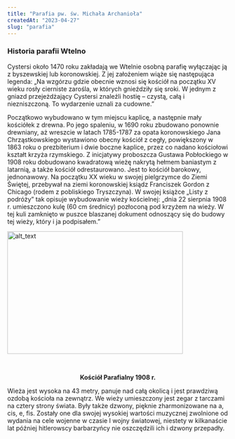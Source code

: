 ```yaml
---
title: "Parafia pw. św. Michała Archanioła"
createdAt: "2023-04-27"
slug: "parafia"
---
```



### Historia parafii Wtelno

Cystersi około 1470 roku zakładają we Wtelnie osobną parafię wyłączając ją z byszewskiej lub koronowskiej. Z jej założeniem wiąże się następująca legenda:
„Na wzgórzu gdzie obecnie wznosi się kościół na początku XV wieku rosły cierniste zarośla, w których gnieździły się sroki. W jednym z gniazd przejeżdżający Cystersi znaleźli hostię – czystą, całą i niezniszczoną. To wydarzenie uznali za cudowne.”

Początkowo wybudowano w tym miejscu kaplicę, a następnie mały kościółek z drewna. Po jego spaleniu, w 1690 roku zbudowano ponownie drewniany, aż wreszcie w latach 1785-1787 za opata koronowskiego Jana Chrząstkowskiego wystawiono obecny kościół z cegły, powiększony w 1863 roku o prezbiterium i dwie boczne kaplice, przez co nadano kościołowi kształt krzyża rzymskiego. Z inicjatywy proboszcza Gustawa Pobłockiego w 1908 roku dobudowano kwadratową wieżę nakrytą hełmem baniastym z latarnią, a także kościół odrestaurowano. Jest to kościół barokowy, jednonawowy. Na początku XX wieku w swojej pielgrzymce do Ziemi Świętej, przebywał na ziemi koronowskiej ksiądz Franciszek Gordon z Chicago (rodem z pobliskiego Tryszczyna). W swojej książce „Listy z podróży” tak opisuje wybudowanie wieży kościelnej: „dnia 22 sierpnia 1908 r. umieszczono kulę (60 cm średnicy) pozłoconą pod krzyżem na wieży. W tej kuli zamknięto w puszce blaszanej dokument odnoszący się do budowy tej wieży, który i ja podpisałem.”

<img src="/static/images/Kosciol_Parafialny_1908.jpg" alt="alt_text" height=280 width=400>

&nbsp;
&nbsp;
<strong><center>Kościół Parafialny 1908 r.</center></strong>

Wieża jest wysoka na 43 metry, panuje nad całą okolicą i jest prawdziwą ozdobą kościoła na zewnątrz. We wieży umieszczony jest zegar z tarczami na cztery strony świata. Były także dzwony, pięknie zharmonizowane na a, cis, e, fis. Zostały one dla swojej wysokiej wartości muzycznej zwolnione od wydania na cele wojenne w czasie I wojny światowej, niestety w kilkanaście lat później hitlerowscy barbarzyńcy nie oszczędzili ich i dzwony przepadły.
